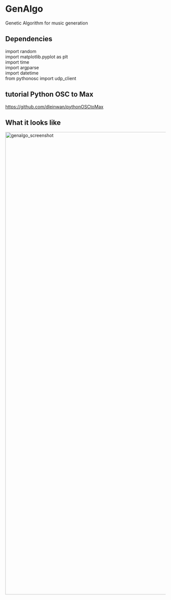 # GenAlgo
Genetic Algorithm for music generation

## Dependencies
import random  
import matplotlib.pyplot as plt  
import time  
import argparse  
import datetime  
from pythonosc import udp_client

## tutorial Python OSC to Max
https://github.com/dleinwan/pythonOSCtoMax 


## What it looks like
<img width="1453" alt="genalgo_screenshot" src="https://user-images.githubusercontent.com/79383600/206461294-16c0806c-03d7-4bb3-b7f7-30c21d8d0641.png">

